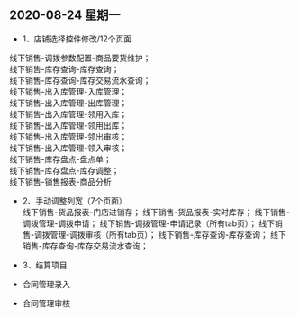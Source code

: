 ## 2020-08-24 星期一 ## 
* 1、店铺选择控件修改/12个页面  

线下销售-调拨参数配置-商品要货维护；  
线下销售-库存查询-库存查询；  
线下销售-库存查询-库存交易流水查询；  
线下销售-出入库管理-入库管理；  
线下销售-出入库管理-出库管理；  
线下销售-出入库管理-领用入库；  
线下销售-出入库管理-领用出库；  
线下销售-出入库管理-领出审核；  
线下销售-出入库管理-领入审核；  
线下销售-库存盘点-盘点单；  
线下销售-库存盘点-库存调整；  
线下销售-销售报表-商品分析  

* 2、手动调整列宽（7个页面）  
线下销售-货品报表-门店进销存；
线下销售-货品报表-实时库存；
线下销售-调拨管理-调拨申请；
线下销售-调拨管理-申请记录（所有tab页）；
线下销售-调拨管理-调拨审核（所有tab页）；
线下销售-库存查询-库存查询；
线下销售-库存查询-库存交易流水查询；  

* 3、结算项目  
* 合同管理录入  
* 合同管理审核

